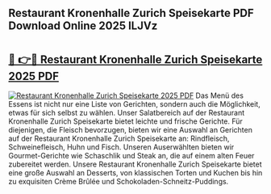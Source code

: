 ## Restaurant Kronenhalle Zurich Speisekarte PDF Download Online 2025 ILJVz

# <h2><a href="http://gc76kc.nevu.top/?p=Restaurant+Kronenhalle+Zurich+Speisekarte">🔗 👉🔴 Restaurant Kronenhalle Zurich Speisekarte 2025 PDF</a></h2>

[![Restaurant Kronenhalle Zurich Speisekarte 2025 PDF](https://i.imgur.com/dBaPXMq.png)](http://gc76kc.nevu.top/?p=Restaurant+Kronenhalle+Zurich+Speisekarte)
Das Menü des Essens ist nicht nur eine Liste von Gerichten, sondern auch die Möglichkeit, etwas für sich selbst zu wählen. Unser Salatbereich auf der Restaurant Kronenhalle Zurich Speisekarte bietet leichte und frische Gerichte. Für diejenigen, die Fleisch bevorzugen, bieten wir eine Auswahl an Gerichten auf der Restaurant Kronenhalle Zurich Speisekarte an: Rindfleisch, Schweinefleisch, Huhn und Fisch. Unseren Auserwählten bieten wir Gourmet-Gerichte wie Schaschlik und Steak an, die auf einem alten Feuer zubereitet werden. Unsere Restaurant Kronenhalle Zurich Speisekarte bietet eine große Auswahl an Desserts, von klassischen Torten und Kuchen bis hin zu exquisiten Crème Brûlée und Schokoladen-Schneitz-Puddings.
